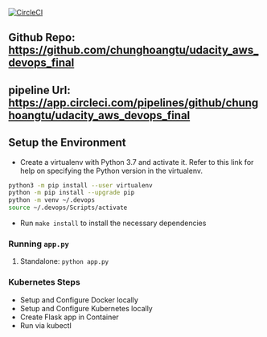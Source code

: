 [![CircleCI](https://dl.circleci.com/status-badge/img/gh/chunghoangtu/udacity_aws_devops_final/tree/master.svg?style=svg)](https://dl.circleci.com/status-badge/redirect/gh/chunghoangtu/udacity_aws_devops_final/tree/master)
## Github Repo: https://github.com/chunghoangtu/udacity_aws_devops_final

## pipeline Url: https://app.circleci.com/pipelines/github/chunghoangtu/udacity_aws_devops_final

## Setup the Environment

- Create a virtualenv with Python 3.7 and activate it. Refer to this link for help on specifying the Python version in the virtualenv.

```bash
python3 -m pip install --user virtualenv
python -m pip install --upgrade pip
python -m venv ~/.devops
source ~/.devops/Scripts/activate
```

- Run `make install` to install the necessary dependencies

### Running `app.py`

1. Standalone: `python app.py`

### Kubernetes Steps

- Setup and Configure Docker locally
- Setup and Configure Kubernetes locally
- Create Flask app in Container
- Run via kubectl
